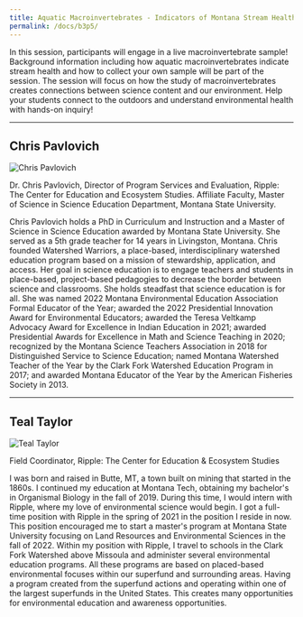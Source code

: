 ```yaml
---
title: Aquatic Macroinvertebrates - Indicators of Montana Stream Health
permalink: /docs/b3p5/
---
```


In this session, participants will engage in a live macroinvertebrate sample! Background information including how aquatic macroinvertebrates indicate stream health and how to collect your own sample will be part of the session. The session will focus on how the study of macroinvertebrates creates connections between science content and our environment. Help your students connect to the outdoors and understand environmental health with hands-on inquiry!

***

## Chris Pavlovich

![Chris Pavlovich](../monday/breakout3/images/pavlovich.png)

Dr. Chris Pavlovich, Director of Program Services and Evaluation, Ripple: The Center for Education and Ecosystem Studies. Affiliate Faculty, Master of Science in Science Education Department, Montana State University. 

Chris Pavlovich holds a PhD in Curriculum and Instruction and a Master of Science in Science Education awarded by Montana State University. She served as a 5th grade teacher for 14 years in Livingston, Montana. Chris founded Watershed Warriors, a place-based, interdisciplinary watershed education program based on a mission of stewardship, application, and access. Her goal in science education is to engage teachers and students in place-based, project-based pedagogies to decrease the border between science and classrooms. She holds steadfast that science education is for all. She was named 2022 Montana Environmental Education Association Formal Educator of the Year; awarded the 2022 Presidential Innovation Award for Environmental Educators; awarded the Teresa Veltkamp Advocacy Award for Excellence in Indian Education in 2021; awarded Presidential Awards for Excellence in Math and Science Teaching in 2020; recognized by the Montana Science Teachers Association in 2018 for Distinguished Service to Science Education; named Montana Watershed Teacher of the Year by the Clark Fork Watershed Education Program in 2017; and awarded Montana Educator of the Year by the American Fisheries Society in 2013.

***

## Teal Taylor

![Teal Taylor](../monday/breakout3/images/taylor.jpg)

Field Coordinator, Ripple: The Center for Education & Ecosystem Studies

I was born and raised in Butte, MT, a town built on mining that started in the 1860s. I continued my education at Montana Tech, obtaining my bachelor's in Organismal Biology in the fall of 2019. During this time, I would intern with Ripple, where my love of environmental science would begin. I got a full-time position with Ripple in the spring of 2021 in the position I reside in now. This position encouraged me to start a master's program at Montana State University focusing on Land Resources and Environmental Sciences in the fall of 2022. Within my position with Ripple, I travel to schools in the Clark Fork Watershed above Missoula and administer several environmental education programs. All these programs are based on placed-based environmental focuses within our superfund and surrounding areas. Having a program created from the superfund actions and operating within one of the largest superfunds in the United States. This creates many opportunities for environmental education and awareness opportunities.